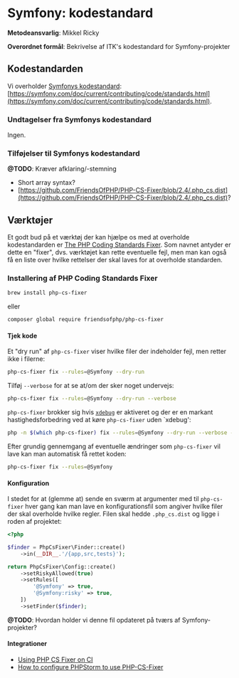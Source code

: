 # Symfony: kodestandard

**Metodeansvarlig**: Mikkel Ricky

**Overordnet formål**: Bekrivelse af ITK's kodestandard for Symfony-projekter

## Kodestandarden

Vi overholder [Symfonys
kodestandard](https://symfony.com/doc/current/contributing/code/standards.html):
[https://symfony.com/doc/current/contributing/code/standards.html](https://symfony.com/doc/current/contributing/code/standards.html).

### Undtagelser fra Symfonys kodestandard

Ingen.

### Tilføjelser til Symfonys kodestandard

**@TODO**: Kræver afklaring/-stemning

* Short array syntax?
* [https://github.com/FriendsOfPHP/PHP-CS-Fixer/blob/2.4/.php_cs.dist](https://github.com/FriendsOfPHP/PHP-CS-Fixer/blob/2.4/.php_cs.dist)?

## Værktøjer

Et godt bud på et værktøj der kan hjælpe os med at overholde
kodestandarden er [The PHP Coding Standards
Fixer](http://cs.sensiolabs.org/). Som navnet antyder er dette en
"fixer", dvs. værktøjet kan rette eventuelle fejl, men man kan også få
en liste over hvilke rettelser der skal laves for at overholde
standarden.

### Installering af PHP Coding Standards Fixer

```sh
brew install php-cs-fixer
```

eller

```sh
composer global require friendsofphp/php-cs-fixer
```

#### Tjek kode

Et "dry run" af `php-cs-fixer` viser hvilke filer der indeholder fejl,
men retter ikke i filerne:

```sh
php-cs-fixer fix --rules=@Symfony --dry-run
```

Tilføj `--verbose` for at se at/om der sker noget undervejs:

```sh
php-cs-fixer fix --rules=@Symfony --dry-run --verbose
```

`php-cs-fixer` brokker sig hvis [`xdebug`](https://xdebug.org/) er
aktiveret og der er en markant hastighedsforbedring ved at køre
`php-cs-fixer` uden `xdebug':

```sh
php -n $(which php-cs-fixer) fix --rules=@Symfony --dry-run --verbose --diff
```

Efter grundig gennemgang af eventuelle ændringer som `php-cs-fixer`
vil lave kan man automatisk få rettet koden:

```sh
php-cs-fixer fix --rules=@Symfony
```

#### Konfiguration

I stedet for at (glemme at) sende en sværm at argumenter med til `php-cs-fixer`
hver gang kan man lave en konfigurationsfil som angiver hvilke filer
der skal overholde hvilke regler. Filen skal hedde `.php_cs.dist` og
ligge i roden af projektet:

```php
<?php

$finder = PhpCsFixer\Finder::create()
    ->in(__DIR__.'/{app,src,tests}');

return PhpCsFixer\Config::create()
    ->setRiskyAllowed(true)
    ->setRules([
        '@Symfony' => true,
        '@Symfony:risky' => true,
    ])
    ->setFinder($finder);
```

**@TODO**: Hvordan holder vi denne fil opdateret på tværs af Symfony-projekter?

#### Integrationer

* [Using PHP CS Fixer on
  CI](https://github.com/FriendsOfPHP/PHP-CS-Fixer#using-php-cs-fixer-on-ci)
* [How to configure PHPStorm to use
  PHP-CS-Fixer](https://hackernoon.com/how-to-configure-phpstorm-to-use-php-cs-fixer-1844991e521f)
